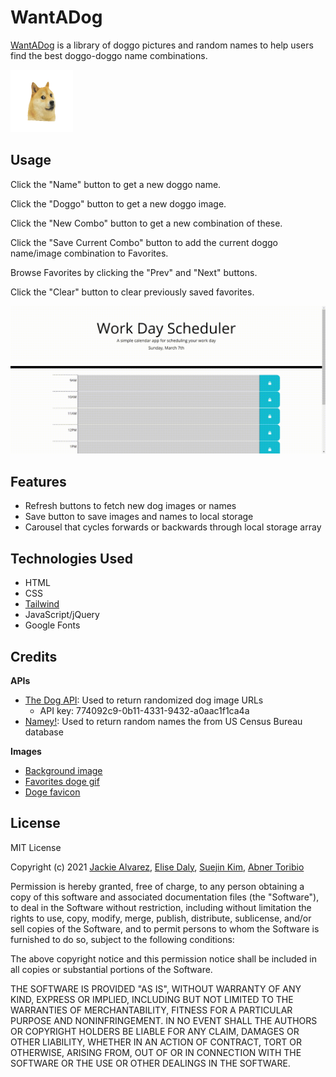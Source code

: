 # WantADog

[WantADog](https://abnertor.github.io/WantADog/) is a library of doggo pictures and random names to help users find the best doggo-doggo name combinations.

<img src="./assets/images/spinning_doge.png" alt="Spinning doge" width="100" height="100">


## Usage

Click the "Name" button to get a new doggo name.

Click the "Doggo" button to get a new doggo image.

Click the "New Combo" button to get a new combination of these.

Click the "Save Current Combo" button to add the current doggo name/image combination to Favorites.

Browse Favorites by clicking the "Prev" and "Next" buttons.

Click the "Clear" button to clear previously saved favorites.

![Screencast gif of app](./assets/images/screencast.gif)


## Features

* Refresh buttons to fetch new dog images or names
* Save button to save images and names to local storage
* Carousel that cycles forwards or backwards through local storage array


## Technologies Used

* HTML
* CSS
* [Tailwind](https://tailwindcss.com/)
* JavaScript/jQuery
* Google Fonts


## Credits

<b>APIs</b>
* [The Dog API](https://thedogapi.com/): Used to return randomized dog image URLs
  - API key: 774092c9-0b11-4331-9432-a0aac1f1ca4a
* [Namey!](https://namey.muffinlabs.com/): Used to return random names the from US Census Bureau database 

<b>Images</b>
* [Background image](https://longwallpapers.com/doge-wallpaper-high-quality/doge-wallpaper-high-quality-for-desktop-wallpaper/)
* [Favorites doge gif](https://classical-doge.tumblr.com/)
* [Doge favicon](https://www.favicon.cc/?action=icon&file_id=671697)


## License

MIT License

Copyright (c) 2021 [Jackie Alvarez](https://github.com/jaque-leen), [Elise Daly](https://github.com/elisesamanthadaly), [Suejin Kim](https://github.com/suejinkim20), [Abner Toribio](https://github.com/AbnerTor)

Permission is hereby granted, free of charge, to any person obtaining a copy
of this software and associated documentation files (the "Software"), to deal
in the Software without restriction, including without limitation the rights
to use, copy, modify, merge, publish, distribute, sublicense, and/or sell
copies of the Software, and to permit persons to whom the Software is
furnished to do so, subject to the following conditions:

The above copyright notice and this permission notice shall be included in all
copies or substantial portions of the Software.

THE SOFTWARE IS PROVIDED "AS IS", WITHOUT WARRANTY OF ANY KIND, EXPRESS OR
IMPLIED, INCLUDING BUT NOT LIMITED TO THE WARRANTIES OF MERCHANTABILITY,
FITNESS FOR A PARTICULAR PURPOSE AND NONINFRINGEMENT. IN NO EVENT SHALL THE
AUTHORS OR COPYRIGHT HOLDERS BE LIABLE FOR ANY CLAIM, DAMAGES OR OTHER
LIABILITY, WHETHER IN AN ACTION OF CONTRACT, TORT OR OTHERWISE, ARISING FROM,
OUT OF OR IN CONNECTION WITH THE SOFTWARE OR THE USE OR OTHER DEALINGS IN THE
SOFTWARE.